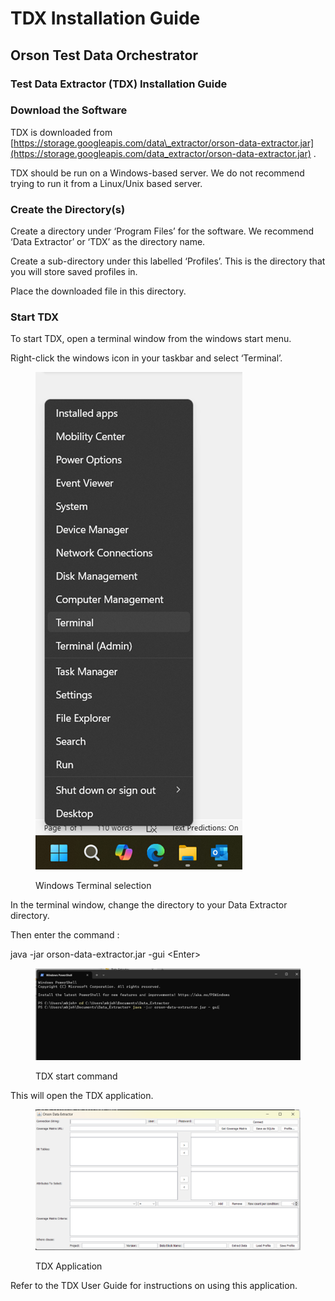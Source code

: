 # TDX Installation Guide

## Orson Test Data Orchestrator

### Test Data Extractor (TDX) Installation Guide

&#x20;

### Download the Software

TDX is downloaded from [https://storage.googleapis.com/data\_extractor/orson-data-extractor.jar](https://storage.googleapis.com/data_extractor/orson-data-extractor.jar) .

&#x20;

TDX should be run on a Windows-based server.  We do not recommend trying to run it from a Linux/Unix based server.

&#x20;

### Create the Directory(s)

Create a directory under ‘Program Files’ for the software.  We recommend ‘Data Extractor’ or ‘TDX’ as the directory name.

&#x20;

Create a sub-directory under this labelled ‘Profiles’.  This is the directory that you will store saved profiles in.

&#x20;

Place the downloaded file in this directory.      &#x20;

&#x20;

### Start TDX

To start TDX, open a terminal window from the windows start menu.

&#x20;

Right-click the windows icon in your taskbar and select ‘Terminal’.

&#x20;

<figure><img src="../../../.gitbook/assets/image (11) (2).png" alt=""><figcaption><p>Windows Terminal selection</p></figcaption></figure>

&#x20;

In the terminal window, change the directory to your Data Extractor directory.

&#x20;

Then enter the command :

&#x20;

java -jar orson-data-extractor.jar -gui  \<Enter>

&#x20;

<figure><img src="../../../.gitbook/assets/image (12) (3).png" alt=""><figcaption><p>TDX start command</p></figcaption></figure>

This will open the TDX application.

&#x20;

<figure><img src="../../../.gitbook/assets/image (13) (2).png" alt=""><figcaption><p>TDX Application</p></figcaption></figure>

&#x20;

Refer to the TDX User Guide for instructions on using this application.
